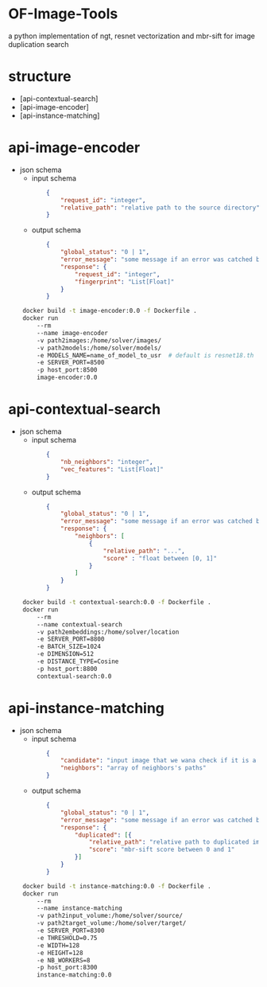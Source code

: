 # OF-Image-Tools
a python implementation of ngt, resnet vectorization and mbr-sift for image duplication search

# structure 
* [api-contextual-search]
* [api-image-encoder]
* [api-instance-matching]

# api-image-encoder
* json schema 
    * input schema 
        ```json
            {
                "request_id": "integer",
                "relative_path": "relative path to the source directory" 
            }
        ```
    * output schema
        ```json
            {
                "global_status": "0 | 1",
                "error_message": "some message if an error was catched by the server",
                "response": {
                    "request_id": "integer", 
                    "fingerprint": "List[Float]"
                }
            }
        ```

```bash
    docker build -t image-encoder:0.0 -f Dockerfile .
    docker run 
        --rm
        --name image-encoder
        -v path2images:/home/solver/images/
        -v path2models:/home/solver/models/
        -e MODELS_NAME=name_of_model_to_usr  # default is resnet18.th
        -e SERVER_PORT=8500
        -p host_port:8500
        image-encoder:0.0
``` 

# api-contextual-search
* json schema 
    * input schema 
        ```json
            {
                "nb_neighbors": "integer",
                "vec_features": "List[Float]"  
            }
        ```
    * output schema
        ```json
            {
                "global_status": "0 | 1",
                "error_message": "some message if an error was catched by the server",
                "response": {
                    "neighbors": [
                        {
                            "relative_path": "...", 
                            "score" : "float between [0, 1]"
                        }
                    ]
                }
            }
        ```

```bash
    docker build -t contextual-search:0.0 -f Dockerfile .
    docker run 
        --rm 
        --name contextual-search
        -v path2embeddings:/home/solver/location
        -e SERVER_PORT=8800
        -e BATCH_SIZE=1024
        -e DIMENSION=512
        -e DISTANCE_TYPE=Cosine
        -p host_port:8800
        contextual-search:0.0
```

# api-instance-matching
* json schema 
    * input schema 
        ```json
            {
                "candidate": "input image that we wana check if it is a duplication",
                "neighbors": "array of neighbors's paths"   
            }
        ```
    * output schema
        ```json
            {
                "global_status": "0 | 1",
                "error_message": "some message if an error was catched by the server",
                "response": {
                    "duplicated": [{
                        "relative_path": "relative path to duplicated image", 
                        "score": "mbr-sift score between 0 and 1"
                    }]
                }
            }
        ```

```bash
    docker build -t instance-matching:0.0 -f Dockerfile .
    docker run
        --rm
        --name instance-matching
        -v path2input_volume:/home/solver/source/
        -v path2target_volume:/home/solver/target/
        -e SERVER_PORT=8300
        -e THRESHOLD=0.75
        -e WIDTH=128
        -e HEIGHT=128
        -e NB_WORKERS=8
        -p host_port:8300
        instance-matching:0.0
```